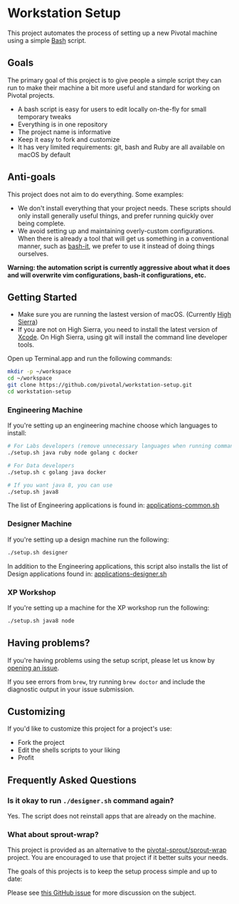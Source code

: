 # Workstation Setup

This project automates the process of setting up a new Pivotal machine using a simple [Bash](https://www.gnu.org/software/bash/) script.

## Goals

The primary goal of this project is to give people a simple script they can run to make their machine a bit more useful and standard for working on Pivotal projects.

 * A bash script is easy for users to edit locally on-the-fly for small temporary tweaks
 * Everything is in one repository
 * The project name is informative
 * Keep it easy to fork and customize
 * It has very limited requirements: git, bash and Ruby are all available on macOS by default

## Anti-goals

This project does not aim to do everything. Some examples:

 * We don't install everything that your project needs. These scripts should only install generally useful things, and prefer running quickly over being complete.
 * We avoid setting up and maintaining overly-custom configurations. When there is already a tool that will get us something in a conventional manner, such as [bash-it](https://github.com/Bash-it/bash-it), we prefer to use it instead of doing things ourselves.

**Warning: the automation script is currently aggressive about what it does and will overwrite vim configurations, bash-it configurations, etc.**

## Getting Started

- Make sure you are running the lastest version of macOS. (Currently [High Sierra](https://www.apple.com/macos/high-sierra/))
- If you are not on High Sierra, you need to install the latest version of [Xcode](https://developer.apple.com/xcode/). On High Sierra, using git will install the command line developer tools.  

Open up Terminal.app and run the following commands:

```sh
mkdir -p ~/workspace
cd ~/workspace
git clone https://github.com/pivotal/workstation-setup.git
cd workstation-setup
```

### Engineering Machine

If you're setting up an engineering machine choose which languages to install:

```sh
# For Labs developers (remove unnecessary languages when running command)
./setup.sh java ruby node golang c docker

# For Data developers
./setup.sh c golang java docker

# If you want java 8, you can use
./setup.sh java8
```

The list of Engineering applications is found in: [applications-common.sh](https://github.com/pivotal/workstation-setup/blob/master/scripts/common/applications-common.sh)

### Designer Machine

If you're setting up a design machine run the following:

```sh
./setup.sh designer
```

In addition to the Engineering applications, this script also installs the list of Design applications found in: [applications-designer.sh](https://github.com/pivotal/workstation-setup/blob/master/scripts/opt-in/designer.sh)

### XP Workshop

If you're setting up a machine for the XP workshop run the following:

```sh
./setup.sh java8 node
```

## Having problems?

If you're having problems using the setup script, please let us know by [opening an issue](https://github.com/pivotal/workstation-setup/issues/new).

If you see errors from `brew`, try running `brew doctor` and include the diagnostic output in your issue submission.

## Customizing

If you'd like to customize this project for a project's use:

- Fork the project
- Edit the shells scripts to your liking
- Profit

## Frequently Asked Questions

### Is it okay to run `./designer.sh` command again?

Yes. The script does not reinstall apps that are already on the machine.

### What about sprout-wrap?

This project is provided as an alternative to the [pivotal-sprout/sprout-wrap](https://github.com/pivotal-sprout/sprout-wrap) project. You are encouraged to use that project if it better suits your needs.

The goals of this projects is to keep the setup process simple and up to date:

Please see [this GitHub issue](https://github.com/pivotal/workstation-setup/issues/3) for more discussion on the subject.
